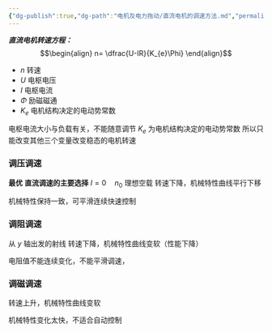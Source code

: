 ```yaml
---
{"dg-publish":true,"dg-path":"电机及电力拖动/直流电机的调速方法.md","permalink":"/电机及电力拖动/直流电机的调速方法/","dgPassFrontmatter":true,"noteIcon":"","created":"2024-04-18T21:52:26.613+08:00","updated":"2024-05-12T15:41:03.395+08:00"}
---
```



***直流电机转速方程：***
$$\begin{align}
n= \dfrac{U-IR}{K_{e}\Phi}
\end{align}$$
- $n$    转速
- $U$   电枢电压
- $I$   电枢电流
- $\Phi$  励磁磁通
- $K_{e}$  电机结构决定的电动势常数

电枢电流大小与负载有关，不能随意调节
$K_{e}$ 为电机结构决定的电动势常数
所以只能改变其他三个变量改变稳态的电机转速
### 调压调速
**最优**    **直流调速的主要选择**
$I=0 \quad n_{0}$  理想空载
转速下降，机械特性曲线平行下移

机械特性保持一致，可平滑连续快速控制
### 调阻调速
从 $y$ 轴出发的射线
转速下降，机械特性曲线变软（性能下降）

电阻值不能连续变化，不能平滑调速，
### 调磁调速
转速上升，机械特性曲线变软

机械特性变化太快，不适合自动控制